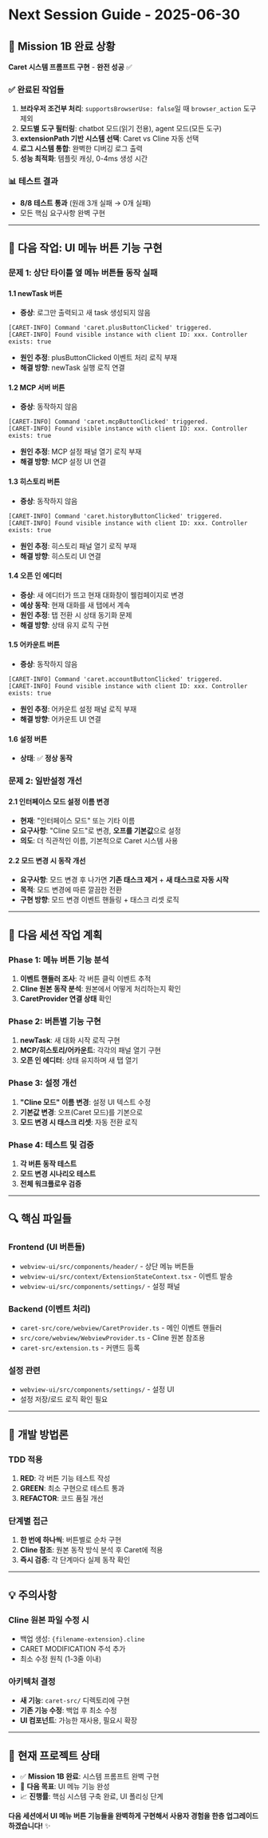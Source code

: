 # Next Session Guide - 2025-06-30

## 🎉 Mission 1B 완료 상황
**Caret 시스템 프롬프트 구현** - **완전 성공** ✅

### ✅ 완료된 작업들
1. **브라우저 조건부 처리**: `supportsBrowserUse: false`일 때 `browser_action` 도구 제외
2. **모드별 도구 필터링**: chatbot 모드(읽기 전용), agent 모드(모든 도구)
3. **extensionPath 기반 시스템 선택**: Caret vs Cline 자동 선택
4. **로그 시스템 통합**: 완벽한 디버깅 로그 출력
5. **성능 최적화**: 템플릿 캐싱, 0-4ms 생성 시간

### 📊 테스트 결과
- **8/8 테스트 통과** (원래 3개 실패 → 0개 실패)
- 모든 핵심 요구사항 완벽 구현

---

## 🚀 다음 작업: UI 메뉴 버튼 기능 구현

### **문제 1: 상단 타이틀 옆 메뉴 버튼들 동작 실패**

#### **1.1 newTask 버튼**
- **증상**: 로그만 출력되고 새 task 생성되지 않음
```
[CARET-INFO] Command 'caret.plusButtonClicked' triggered.
[CARET-INFO] Found visible instance with client ID: xxx. Controller exists: true
```
- **원인 추정**: plusButtonClicked 이벤트 처리 로직 부재
- **해결 방향**: newTask 실행 로직 연결

#### **1.2 MCP 서버 버튼**
- **증상**: 동작하지 않음
```
[CARET-INFO] Command 'caret.mcpButtonClicked' triggered.
[CARET-INFO] Found visible instance with client ID: xxx. Controller exists: true
```
- **원인 추정**: MCP 설정 패널 열기 로직 부재
- **해결 방향**: MCP 설정 UI 연결

#### **1.3 히스토리 버튼**
- **증상**: 동작하지 않음
```
[CARET-INFO] Command 'caret.historyButtonClicked' triggered.
[CARET-INFO] Found visible instance with client ID: xxx. Controller exists: true
```
- **원인 추정**: 히스토리 패널 열기 로직 부재
- **해결 방향**: 히스토리 UI 연결

#### **1.4 오픈 인 에디터**
- **증상**: 새 에디터가 뜨고 현재 대화창이 웰컴페이지로 변경
- **예상 동작**: 현재 대화를 새 탭에서 계속
- **원인 추정**: 탭 전환 시 상태 동기화 문제
- **해결 방향**: 상태 유지 로직 구현

#### **1.5 어카운트 버튼**
- **증상**: 동작하지 않음
```
[CARET-INFO] Command 'caret.accountButtonClicked' triggered.
[CARET-INFO] Found visible instance with client ID: xxx. Controller exists: true
```
- **원인 추정**: 어카운트 설정 패널 로직 부재
- **해결 방향**: 어카운트 UI 연결

#### **1.6 설정 버튼**
- **상태**: ✅ **정상 동작**

### **문제 2: 일반설정 개선**

#### **2.1 인터페이스 모드 설정 이름 변경**
- **현재**: "인터페이스 모드" 또는 기타 이름
- **요구사항**: "Cline 모드"로 변경, **오프를 기본값**으로 설정
- **의도**: 더 직관적인 이름, 기본적으로 Caret 시스템 사용

#### **2.2 모드 변경 시 동작 개선**
- **요구사항**: 모드 변경 후 나가면 **기존 태스크 제거** + **새 태스크로 자동 시작**
- **목적**: 모드 변경에 따른 깔끔한 전환
- **구현 방향**: 모드 변경 이벤트 핸들링 + 태스크 리셋 로직

---

## 🎯 다음 세션 작업 계획

### **Phase 1: 메뉴 버튼 기능 분석**
1. **이벤트 핸들러 조사**: 각 버튼 클릭 이벤트 추적
2. **Cline 원본 동작 분석**: 원본에서 어떻게 처리하는지 확인
3. **CaretProvider 연결 상태** 확인

### **Phase 2: 버튼별 기능 구현**
1. **newTask**: 새 대화 시작 로직 구현
2. **MCP/히스토리/어카운트**: 각각의 패널 열기 구현
3. **오픈 인 에디터**: 상태 유지하며 새 탭 열기

### **Phase 3: 설정 개선**
1. **"Cline 모드" 이름 변경**: 설정 UI 텍스트 수정
2. **기본값 변경**: 오프(Caret 모드)를 기본으로
3. **모드 변경 시 태스크 리셋**: 자동 전환 로직

### **Phase 4: 테스트 및 검증**
1. **각 버튼 동작 테스트**
2. **모드 변경 시나리오 테스트**
3. **전체 워크플로우 검증**

---

## 🔍 핵심 파일들

### **Frontend (UI 버튼들)**
- `webview-ui/src/components/header/` - 상단 메뉴 버튼들
- `webview-ui/src/context/ExtensionStateContext.tsx` - 이벤트 발송
- `webview-ui/src/components/settings/` - 설정 패널

### **Backend (이벤트 처리)**
- `caret-src/core/webview/CaretProvider.ts` - 메인 이벤트 핸들러
- `src/core/webview/WebviewProvider.ts` - Cline 원본 참조용
- `caret-src/extension.ts` - 커맨드 등록

### **설정 관련**
- `webview-ui/src/components/settings/` - 설정 UI
- 설정 저장/로드 로직 확인 필요

---

## 📝 개발 방법론

### **TDD 적용**
1. **RED**: 각 버튼 기능 테스트 작성
2. **GREEN**: 최소 구현으로 테스트 통과
3. **REFACTOR**: 코드 품질 개선

### **단계별 접근**
1. **한 번에 하나씩**: 버튼별로 순차 구현
2. **Cline 참조**: 원본 동작 방식 분석 후 Caret에 적용
3. **즉시 검증**: 각 단계마다 실제 동작 확인

---

## 💡 주의사항

### **Cline 원본 파일 수정 시**
- 백업 생성: `{filename-extension}.cline`
- CARET MODIFICATION 주석 추가
- 최소 수정 원칙 (1-3줄 이내)

### **아키텍처 결정**
- **새 기능**: `caret-src/` 디렉토리에 구현
- **기존 기능 수정**: 백업 후 최소 수정
- **UI 컴포넌트**: 가능한 재사용, 필요시 확장

---

## 🎉 현재 프로젝트 상태

- ✅ **Mission 1B 완료**: 시스템 프롬프트 완벽 구현
- 🎯 **다음 목표**: UI 메뉴 기능 완성
- 📈 **진행률**: 핵심 시스템 구축 완료, UI 폴리싱 단계

**다음 세션에서 UI 메뉴 버튼 기능들을 완벽하게 구현해서 사용자 경험을 한층 업그레이드하겠습니다!** ✨